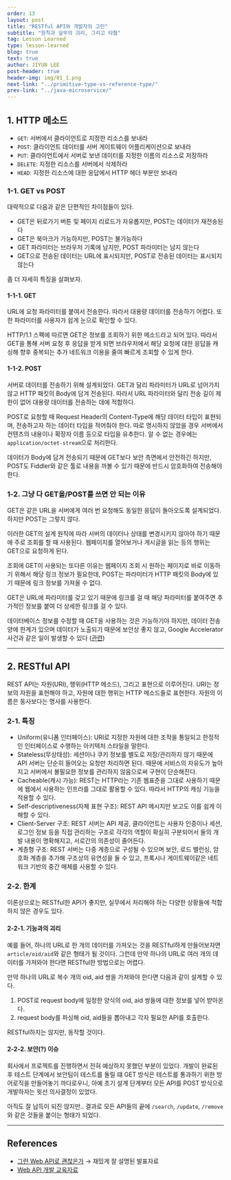 ```yaml
---
order: 13
layout: post
title: "RESTful API와 개발자의 고민"
subtitle: "원칙과 실무의 괴리, 그리고 타협"
tag: Lesson Learned
type: lesson-learned
blog: true
text: true
author: JIYUN LEE
post-header: true
header-img: img/01_1.png
next-link: "../primitive-type-vs-reference-type/"
prev-link: "../java-microservice/"
---
```


## 1. HTTP 메소드

- `GET`: 서버에서 클라이언트로 지정한 리소스를 보내라
- `POST`: 클라이언트 데이터를 서버 게이트웨이 어플리케이션으로 보내라
- `PUT`: 클라이언트에서 서버로 보낸 데이터를 지정한 이름의 리소스로 저장하라
- `DELETE`: 지정한 리소스를 서버에서 삭제하라
- `HEAD`: 지정한 리소스에 대한 응답에서 HTTP 헤더 부분만 보내라

### 1-1. GET vs POST

대략적으로 다음과 같은 단편적인 차이점들이 있다.

- GET은 뒤로가기 버튼 및 페이지 리로드가 자유롭지만, POST는 데이터가 재전송된다
- GET은 북마크가 가능하지만, POST는 불가능하다
- GET 파라미터는 브라우저 기록에 남지만, POST 파라미터는 남지 않는다
- GET으로 전송된 데이터는 URL에 표시되지만, POST로 전송된 데이터는 표시되지 않는다

좀 더 자세히 특징을 살펴보자.

#### 1-1-1. GET

URL에 요청 파라미터를 붙여서 전송한다. 따라서 대용량 데이터를 전송하기 어렵다. 또한 파라미터를 사용자가 쉽게 눈으로 확인할 수 있다.

HTTP/1.1 스펙에 따르면 GET은 정보를 조회하기 위한 메소드라고 되어 있다. 따라서 GET을 통해 서버 요청 후 응답을 받게 되면 브라우저에서 해당 요청에 대한 응답을 캐싱해 향후 중복되는 추가 네트워크 이용을 줄여 빠르게 조회할 수 있게 한다.

#### 1-1-2. POST

서버로 데이터를 전송하기 위해 설계되었다. GET과 달리 파라미터가 URL로 넘어가지 않고 HTTP 패킷의 Body에 담겨 전송된다. 따라서 URL 파라미터와 달리 전송 길이 제한이 없어 대용량 데이터를 전송하는 데에 적합하다.

POST로 요청할 때 Request Header의 Content-Type에 해당 데이터 타입이 표현되며, 전송하고자 하는 데이터 타입을 적어줘야 한다. 따로 명시하지 않았을 경우 서버에서 컨텐츠의 내용이나 확장자 이름 등으로 타입을 유추한다. 알 수 없는 경우에는 `application/octet-stream`으로 처리한다.

데이터가 Body에 담겨 전송되기 때문에 GET보다 보안 측면에서 안전하긴 하지만, POST도 Fiddler와 같은 툴로 내용을 까볼 수 있기 때문에 반드시 암호화하여 전송해야 한다.

### 1-2. 그냥 다 GET을/POST를 쓰면 안 되는 이유

GET은 같은 URL을 서버에게 여러 번 요청해도 동일한 응답이 돌아오도록 설계되었다. 하지만 POST는 그렇지 않다.

이러한 GET의 설계 원칙에 따라 서버의 데이터나 상태를 변경시키지 않아야 하기 때문에 주로 조회를 할 때 사용된다. 웹페이지를 열어보거나 게시글을 읽는 등의 행위는 GET으로 요청하게 된다.

조회에 GET이 사용되는 또다른 이유는 웹페이지 조회 시 원하는 페이지로 바로 이동하기 위해서 해당 링크 정보가 필요한데, POST는 파라미터가 HTTP 패킷의 Body에 있기 때문에 링크 정보를 가져올 수 없다.

GET은 URL에 파라미터를 갖고 있기 때문에 링크를 걸 때 해당 파라미터를 붙여주면 추가적인 정보를 붙여 더 상세한 링크를 걸 수 있다.

데이터베이스 정보를 수정할 때 GET을 사용하는 것은 가능하기야 하지만, 데이터 전송 양에 한계가 있으며 데이터가 노출되기 때문에 보안상 좋지 않고, Google Accelerator 사건과 같은 일이 발생할 수 있다 ([관련](http://interconnection.tistory.com/72))

---

## 2. RESTful API

REST API는 자원(URI), 행위(HTTP 메소드), 그리고 표현으로 이루어진다. URI는 정보의 자원을 표현해야 하고, 자원에 대한 행위는 HTTP 메소드들로 표현한다. 자원의 이름은 동사보다는 명사를 사용한다.

### 2-1. 특징

- Uniform(유니폼 인터페이스): URI로 지정한 자원에 대한 조작을 통일되고 한정적인 인터페이스로 수행하는 아키텍처 스타일을 말한다.
- Stateless(무상태성): 세션이나 쿠키 정보를 별도로 저장/관리하지 않기 때문에 API 서버는 단순히 들어오는 요청만 처리하면 된다. 때문에 서비스의 자유도가 높아지고 서버에서 불필요한 정보를 관리하지 않음으로써 구현이 단순해진다.
- Cacheable(캐시 가능): REST는 HTTP라는 기존 웹표준을 그대로 사용하기 때문에 웹에서 사용하는 인프라를 그대로 활용할 수 있다. 따라서 HTTP의 캐싱 기능을 적용할 수 있다.
- Self-descriptiveness(자체 표현 구조): REST API 메시지만 보고도 이를 쉽게 이해할 수 있다.
- Client-Server 구조: REST 서버는 API 제공, 클라이언트는 사용자 인증이나 세션, 로그인 정보 등을 직접 관리하는 구조로 각각의 역할이 확실히 구분되어서 둘의 개발 내용이 명확해지고, 서로간의 의존성이 줄어든다.
- 계층형 구조: REST 서버는 다중 계층으로 구성될 수 있으며 보안, 로드 밸런싱, 암호화 계층을 추가해 구조상의 유연성을 둘 수 있고, 프록시나 게이트웨이같은 네트워크 기반의 중간 매체를 사용할 수 있다.

### 2-2. 한계

이론상으로는 RESTful한 API가 좋지만, 실무에서 처리해야 하는 다양한 상황들에 적합하지 않은 경우도 있다.

#### 2-2-1. 기능과의 괴리

예를 들어, 하나의 URL로 한 개의 데이터를 가져오는 것을 RESTful하게 만들어보자면 `article/oid/aid`와 같은 형태가 될 것이다. 그런데 만약 하나의 URL로 여러 개의 데이터를 가져와야 한다면 RESTful한 방법으로는 어렵다.

만약 하나의 URL로 복수 개의 oid, aid 쌍을 가져와야 한다면 다음과 같이 설계할 수 있다.

1. POST로 request body에 일정한 양식의 oid, aid 쌍들에 대한 정보를 넣어 받아온다.
2. request body를 파싱해 oid, aid들을 뽑아내고 각자 필요한 API를 호출한다.

RESTful하지는 않지만, 동작할 것이다.

#### 2-2-2. 보안(?) 이슈

회사에서 프로젝트를 진행하면서 전혀 예상하지 못했던 부분이 있었다. 개발이 완료된 후 테스트 단계에서 보안팀이 테스트를 돌릴 떄 GET 방식은 테스트를 통과하기 위한 방어로직을 만들어놓기 까다로우니, 아예 초기 설계 단계부터 모든 API를 POST 방식으로 개발하자는 윗선 의사결정이 있었다. 

아직도 잘 납득이 되진 않지만.. 결과로 모든 API들의 끝에 `/search`, `/update`, `/remove` 와 같은 것들을 붙이는 형태가 되었다.

---

## References

- [그런 Web API로 괜찮은가](http://viewoss.navercorp.com/mhyeon-lee/yobi-rest-api/master/docs/%EA%B7%B8%EB%9F%B0%20Web%20API%EB%A1%9C%20%EA%B4%9C%EC%B0%AE%EC%9D%80%EA%B0%80.html#68) → 재밌게 잘 설명된 발표자료
- [Web API 개발 교육자료](https://oss.navercorp.com/tech-share/web-api-dev)